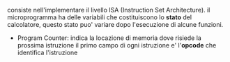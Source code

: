 consiste nell'implementare il livello ISA (Instruction Set Architecture).  il microprogramma ha delle variabili che costituiscono lo **stato** del calcolatore, questo stato puo' variare dopo l'esecuzione di alcune funzioni.  
* Program Counter: indica la locazione di memoria dove risiede la prossima istruzione
il primo campo di ogni istruzione e' l'**opcode** che identifica l'istruzione